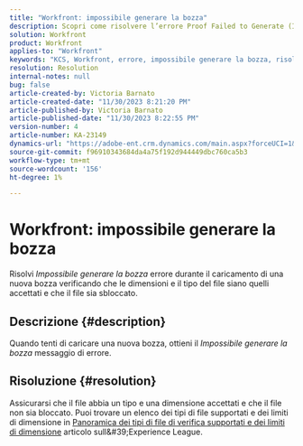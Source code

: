 ```yaml
---
title: "Workfront: impossibile generare la bozza"
description: Scopri come risolvere l’errore Proof Failed to Generate (Impossibile generare la bozza) quando carichi una nuova bozza in Workfront.
solution: Workfront
product: Workfront
applies-to: "Workfront"
keywords: "KCS, Workfront, errore, impossibile generare la bozza, risoluzione dei problemi"
resolution: Resolution
internal-notes: null
bug: false
article-created-by: Victoria Barnato
article-created-date: "11/30/2023 8:21:20 PM"
article-published-by: Victoria Barnato
article-published-date: "11/30/2023 8:22:55 PM"
version-number: 4
article-number: KA-23149
dynamics-url: "https://adobe-ent.crm.dynamics.com/main.aspx?forceUCI=1&pagetype=entityrecord&etn=knowledgearticle&id=ebf3dc00-be8f-ee11-8179-6045bd0065b6"
source-git-commit: f96910343684da4a75f192d944449dbc760ca5b3
workflow-type: tm+mt
source-wordcount: '156'
ht-degree: 1%

---
```


# Workfront: impossibile generare la bozza


Risolvi *Impossibile generare la bozza* errore durante il caricamento di una nuova bozza verificando che le dimensioni e il tipo del file siano quelli accettati e che il file sia sbloccato.

## Descrizione {#description}


Quando tenti di caricare una nuova bozza, ottieni il *Impossibile generare la bozza* messaggio di errore.


## Risoluzione {#resolution}


Assicurarsi che il file abbia un tipo e una dimensione accettati e che il file non sia bloccato. Puoi trovare un elenco dei tipi di file supportati e dei limiti di dimensione in [Panoramica dei tipi di file di verifica supportati e dei limiti di dimensione](https://experienceleague.adobe.com/docs/workfront/using/review-and-approve-work/proofing/proofing-overview/supported-proofing-file-types.html?lang=en#:~:text=File%20size%20limits&amp;amp;text=Files%20must%20be%20less%20than,be%20less%20than%20100%20MB.) articolo sull&#39;Experience League.


